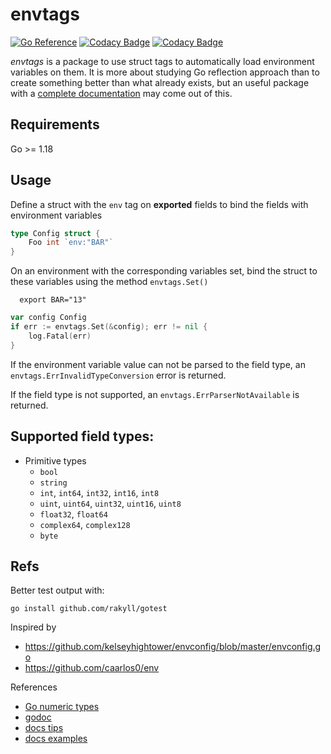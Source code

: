 # envtags

[![Go Reference](https://pkg.go.dev/badge/github.com/taciogt/envtags.svg)](https://pkg.go.dev/github.com/taciogt/envtags)
[![Codacy Badge](https://app.codacy.com/project/badge/Grade/6904ddba8e6747559c7b4141b0f91e71)](https://www.codacy.com/gh/taciogt/envtags/dashboard?utm_source=github.com&amp;utm_medium=referral&amp;utm_content=taciogt/envtags&amp;utm_campaign=Badge_Grade)
[![Codacy Badge](https://app.codacy.com/project/badge/Coverage/6904ddba8e6747559c7b4141b0f91e71)](https://www.codacy.com/gh/taciogt/envtags/dashboard?utm_source=github.com&utm_medium=referral&utm_content=taciogt/envtags&utm_campaign=Badge_Coverage)

_envtags_ is a package to use struct tags to automatically load environment variables on them. It is more about studying Go reflection approach than to create something better than what already exists, but an useful package with a [complete documentation](https://pkg.go.dev/github.com/taciogt/envtags) may come out of this. 

## Requirements

Go >= 1.18

## Usage

Define a struct with the `env` tag on **exported** fields to bind the fields with environment variables

```go
type Config struct {
	Foo int `env:"BAR"`
}
```

On an environment with the corresponding variables set, bind the struct to these variables using the method `envtags.Set()`

```shell
  export BAR="13" 
```

```go
var config Config
if err := envtags.Set(&config); err != nil {
	log.Fatal(err)
}
```

If the environment variable value can not be parsed to the field type, an `envtags.ErrInvalidTypeConversion` error is returned.  

If the field type is not supported, an `envtags.ErrParserNotAvailable` is returned.

## Supported field types:

- Primitive types
  - `bool`
  - `string`
  - `int`, `int64`, `int32`, `int16`, `int8`
  - `uint`, `uint64`, `uint32`, `uint16`, `uint8`
  - `float32`, `float64`
  - `complex64`, `complex128`
  - `byte`

## Refs

Better test output with:
```shell
go install github.com/rakyll/gotest
```

Inspired by 
*   https://github.com/kelseyhightower/envconfig/blob/master/envconfig.go
*   https://github.com/caarlos0/env

References
-   [Go numeric types](https://go.dev/ref/spec#Numeric_types)
-   [godoc](https://go.dev/blog/godoc)
-   [docs tips](https://tip.golang.org/doc/comment)
-   [docs examples](https://go.dev/blog/examples) 
